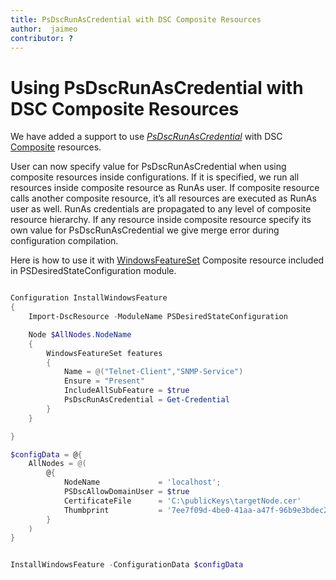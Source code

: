 ```yaml
---
title: PsDscRunAsCredential with DSC Composite Resources
author:  jaimeo
contributor: ?
---
```

# Using PsDscRunAsCredential with DSC Composite Resources   

We have added a support to use [*PsDscRunAsCredential*](https://msdn.microsoft.com/cs-cz/powershell/dsc/runasuser) with DSC [Composite](https://msdn.microsoft.com/en-us/powershell/dsc/authoringresourcecomposite) resources.    

User can now specify value for PsDscRunAsCredential when using composite resources inside configurations. If it is specified, we run all resources inside composite resource as RunAs user. If composite resource calls another composite resource, it’s all resources are executed as RunAs user as well.  RunAs credentials are propagated to any level of composite resource hierarchy. If any resource inside composite resource specify its own value for PsDscRunAsCredential we give merge error during configuration compilation.

Here is how to use it with [WindowsFeatureSet](https://msdn.microsoft.com/en-us/powershell/wmf/dsc_newresources) Composite resource included in PSDesiredStateConfiguration module. 



```powershell

Configuration InstallWindowsFeature     
{
    Import-DscResource -ModuleName PSDesiredStateConfiguration

    Node $AllNodes.NodeName
	{
        WindowsFeatureSet features 
        {  
            Name = @("Telnet-Client","SNMP-Service")  
            Ensure = "Present"  
            IncludeAllSubFeature = $true  
			PsDscRunAsCredential = Get-Credential   
        }  
    }

}

$configData = @{
    AllNodes = @(
        @{
            NodeName             = 'localhost';
            PSDscAllowDomainUser = $true
            CertificateFile      = 'C:\publicKeys\targetNode.cer'
            Thumbprint           = '7ee7f09d-4be0-41aa-a47f-96b9e3bdec25'
        }
    )
}


InstallWindowsFeature -ConfigurationData $configData 

```